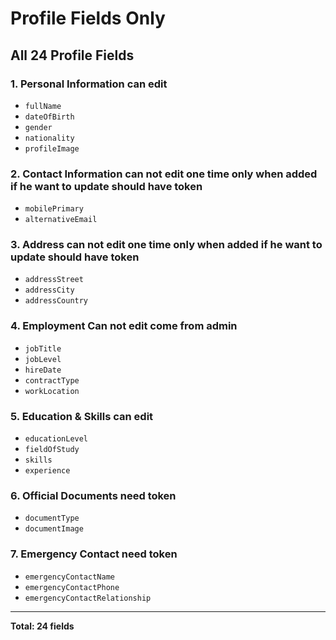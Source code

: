 # Profile Fields Only

## All 24 Profile Fields

### 1. Personal Information can edit 
- `fullName`  
- `dateOfBirth` 
- `gender` 
- `nationality` 
- `profileImage` 

### 2. Contact Information  can not edit one time only when added if he want to update should have token
- `mobilePrimary` 
- `alternativeEmail`

### 3. Address can not edit one time only when added if he want to update should have token
- `addressStreet`
- `addressCity`
- `addressCountry`

### 4. Employment Can not edit come from admin
- `jobTitle`
- `jobLevel`
- `hireDate`
- `contractType`
- `workLocation`

### 5. Education & Skills  can edit 
- `educationLevel`
- `fieldOfStudy`
- `skills`
- `experience`

### 6. Official Documents  need token
- `documentType`
- `documentImage`

### 7. Emergency Contact need token
- `emergencyContactName`
- `emergencyContactPhone`
- `emergencyContactRelationship`

---

**Total: 24 fields**
